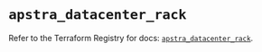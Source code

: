 # `apstra_datacenter_rack`

Refer to the Terraform Registry for docs: [`apstra_datacenter_rack`](https://registry.terraform.io/providers/juniper/apstra/0.94.0/docs/resources/datacenter_rack).
